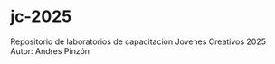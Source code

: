 # jc-2025
Repositorio de laboratorios de capacitacion Jovenes Creativos 2025
<BR>
Autor: Andres Pinzón


